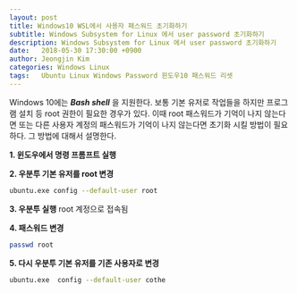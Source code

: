 ```yaml
---
layout: post
title: Windows10 WSL에서 사용자 패스워드 초기화하기
subtitle: Windows Subsystem for Linux 에서 user password 초기화하기
description: Windows Subsystem for Linux 에서 user password 초기화하기
date:   2018-05-30 17:30:00 +0900
author: Jeongjin Kim
categories: Windows Linux
tags:	Ubuntu Linux Windows Password 윈도우10 패스워드 리셋
---
```

Windows 10에는 _**Bash shell**_ 을 지원한다. 보통 기본 유저로 작업들을 하지만 프로그램 설치 등 root 권한이 필요한 경우가 있다. 이때 root 패스워드가 기억이 나지 않는다면 또는 다른 사용자 계정의 패스워드가 기억이 나지 않는다면 초기화 시킬 방법이 필요하다. 그 방법에 대해서 설명한다.

**1. 윈도우에서 명령 프롬프트 실행**

**2. 우분투 기본 유저를 root 변경**
```sh
ubuntu.exe config --default-user root
```
**3. 우분투 실행**
  root 계정으로 접속됨

**4. 패스워드 변경**
```sh
passwd root
```

**5. 다시 우분투 기본 유저를 기존 사용자로 변경**
```sh
ubuntu.exe  config --default-user cothe
```
